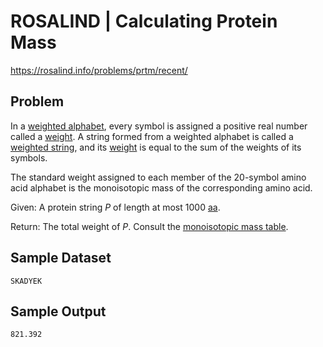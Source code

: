 # ROSALIND | Calculating Protein Mass

https://rosalind.info/problems/prtm/recent/

Problem
-------

In a [weighted alphabet](https://rosalind.info/glossary/weighted-alphabet/ "New term: 
An alphabet in which every symbol is assigned a (positive) real number."), every symbol is assigned a positive real number called a [weight](https://rosalind.info/glossary/symbol-weight/ "New term: 
The weight of a symbol is a positive real number assigned to it."). A string formed from a weighted alphabet is called a [weighted string](https://rosalind.info/glossary/weighted-string/ "New term: 
A string whose symbols are equipped with underlying weights."), and its [weight](https://rosalind.info/glossary/string-weight/ "New term: 
The sum of the weights of all the string's symbols.") is equal to the sum of the weights of its symbols.

The standard weight assigned to each member of the 20-symbol amino acid alphabet is the monoisotopic mass of the corresponding amino acid.

Given: A protein string $P$ of length at most 1000 [aa](https://rosalind.info/glossary/amino-acid/ "
The monomer unit for proteins; the same 20 amino acids commonly occur in most species.").

Return: The total weight of $P$. Consult the [monoisotopic mass table](https://rosalind.info/glossary/monoisotopic-mass-table/ "New term: 
A table of amino acid residues based on monoisotopic masses.").

Sample Dataset
--------------
```
SKADYEK
```
Sample Output
-------------
```
821.392
```